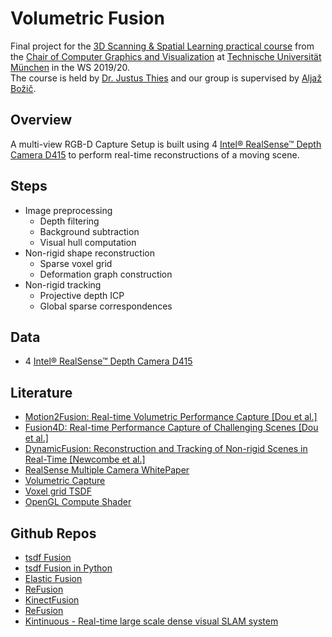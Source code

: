 # Volumetric Fusion 
Final project for the [3D Scanning &amp; Spatial Learning practical course](https://www.in.tum.de/cg/teaching/winter-term-1920/3d-scanning-spatial-learning/) from the [Chair of Computer Graphics and Visualization](https://www.in.tum.de/en/cg/startseite/) at [Technische Universität München](https://www.tum.de/) in the WS 2019/20.  
The course is held by [Dr. Justus Thies](https://www.niessnerlab.org/members/justus_thies/profile.html) and our group is supervised by [Aljaž Božič](https://niessnerlab.org/members/aljaz_bozic/profile.html).

## Overview
A multi-view RGB-D Capture Setup is built using 4 [Intel® RealSense™ Depth Camera D415](https://www.intelrealsense.com/depth-camera-d415/) to perform real-time reconstructions of a moving scene.

## Steps
- Image preprocessing
  - Depth filtering
  - Background subtraction
  - Visual hull computation
- Non-rigid shape reconstruction
  - Sparse voxel grid
  - Deformation graph construction
- Non-rigid tracking
  - Projective depth ICP
  - Global sparse correspondences
  
## Data
- 4 [Intel® RealSense™ Depth Camera D415](https://www.intelrealsense.com/depth-camera-d415/)

## Literature
- [Motion2Fusion: Real-time Volumetric Performance Capture [Dou et al.]](http://library.usc.edu.ph/ACM/TOG%2036/content/papers/246-0008-dou.pdf)
- [Fusion4D: Real-time Performance Capture of Challenging Scenes [Dou et al.]](https://www.samehkhamis.com/dou-siggraph2016.pdf) 
- [DynamicFusion: Reconstruction and Tracking of Non-rigid Scenes in Real-Time [Newcombe et al.]](https://rse-lab.cs.washington.edu/papers/dynamic-fusion-cvpr-2015.pdf)
- [RealSense Multiple Camera WhitePaper](https://www.intel.com/content/dam/support/us/en/documents/emerging-technologies/intel-realsense-technology/RealSense_Multiple_Camera_WhitePaper.pdf)
- [Volumetric Capture](https://github.com/VCL3D/VolumetricCapture)
- [Voxel grid TSDF](https://www.google.com/url?sa=t&rct=j&q=&esrc=s&source=web&cd=1&ved=2ahUKEwjW972elb_mAhWEs3EKHWG9BuMQFjAAegQIBRAK&url=https%3A%2F%2Fvision.in.tum.de%2F_media%2Fteaching%2Fss2015%2Fgpucourse_ss2015%2Fkinectfusion.pdf&usg=AOvVaw0IM23fQBT9kj6x-c594nz2)
- [OpenGL Compute Shader](http://antongerdelan.net/opengl/compute.html)

## Github Repos
- [tsdf Fusion](https://github.com/andyzeng/tsdf-fusion)
- [tsdf Fusion in Python](https://github.com/andyzeng/tsdf-fusion-python)
- [Elastic Fusion](https://github.com/mp3guy/ElasticFusion)
- [ReFusion](https://github.com/PRBonn/refusion)
- [KinectFusion](https://github.com/chrdiller/KinectFusionApp)
- [ReFusion](https://github.com/PRBonn/refusion)
- [Kintinuous - Real-time large scale dense visual SLAM system](https://github.com/mp3guy/Kintinuous)
